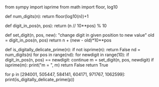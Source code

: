 from sympy import isprime
from math import floor, log10

def num_digits(n):
    return floor(log10(n))+1

def digit_in_pos(n, pos):
    return (n // 10**pos) % 10

def set_digit(n, pos, new):
    "change digit in given position to new value"
    old = digit_in_pos(n, pos)
    return n + (new - old)*10**pos

def is_digitally_delicate_prime(n):
    if not isprime(n):
        return False
    nd = num_digits(n)
    for pos in range(nd):
        for newdigit in range(10):
            if digit_in_pos(n, pos) == newdigit:
                continue
            m = set_digit(n, pos, newdigit)
            if isprime(m):
                print("m = ", m)
                return False
    return True

for p in [294001, 505447, 584141, 604171, 971767, 1062599]:
    print(is_digitally_delicate_prime(p))
   
